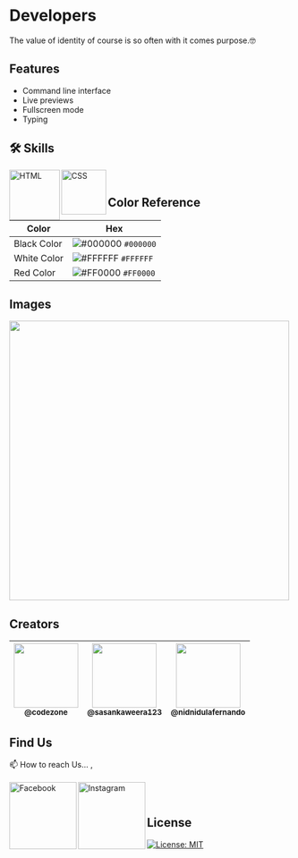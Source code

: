 # Developers

The value of identity of course is so often with it comes purpose.🤓

## Features

- Command line interface
- Live previews
- Fullscreen mode
- Typing

## 🛠 Skills

<img align="left" alt="HTML" width="90px" src="https://img.shields.io/badge/HTML5-E34F26?style=for-the-badge&logo=html5&logoColor=white" />
<img align="left" alt="CSS" width="80px" src="https://img.shields.io/badge/CSS3-1572B6?style=for-the-badge&logo=css3&logoColor=white" />
</br>

## Color Reference

| Color       | Hex                                                                    |
| ----------- | ---------------------------------------------------------------------- |
| Black Color | ![#000000](https://via.placeholder.com/15/000000/000000.png) `#000000` |
| White Color | ![#FFFFFF](https://via.placeholder.com/15/FFFFFF/FFFFFF.png) `#FFFFFF` |
| Red Color   | ![#FF0000](https://via.placeholder.com/15/FF0000/FF0000.png) `#FF0000` |

## Images

<img width="500px" src="https://github.com/CodeZoneTech/DBroCode/blob/main/Design%2002/IMG/IMG01.png">

## Creators

| [<img src="https://github.com/CodeZoneTech.png?size=250" width="115"><br><sub>@codezone</sub>](https://github.com/CodeZoneTech) | [<img  src="https://github.com/sasankaweera123.png?size=115" width="115"><br><sub>@sasankaweera123</sub>](https://github.com/sasankaweera123) | [<img  src="https://github.com/nidnidulafernando.png?size=115" width="115"><br><sub>@nidnidulafernando</sub>](https://github.com/nidnidulafernando) |
| :-----------------------------------------------------------------------------------------------------------------------------: | :-------------------------------------------------------------------------------------------------------------------------------------------: | :-------------------------------------------------------------------------------------------------------------------------------------------------: |

## Find Us

📫 How to reach Us... , </br></br>
<a href="https://www.facebook.com/CodeZone-107084475018756/">
<img align="left" alt="Facebook" width="120px" src="https://img.shields.io/badge/Facebook-1877F2?style=for-the-badge&logo=facebook&logoColor=white" />
</a>
<a href="https://www.instagram.com/d_bro_code/">
<img align="left" alt="Instagram" width="120px" src="https://img.shields.io/badge/Instagram-E4405F?style=for-the-badge&logo=instagram&logoColor=white" />
</a>

</br>

## License

[![License: MIT](https://img.shields.io/badge/License-MIT-yellow.svg)](https://opensource.org/licenses/MIT)
